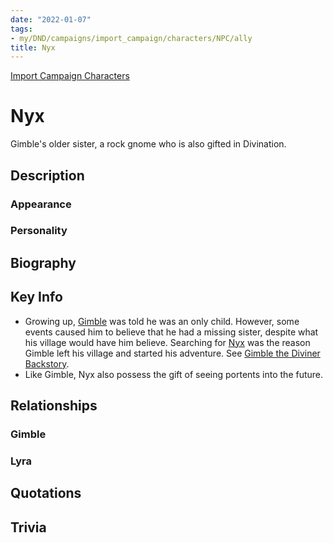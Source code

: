 ```yaml
---
date: "2022-01-07"
tags:
- my/DND/campaigns/import_campaign/characters/NPC/ally
title: Nyx
---
```


[Import Campaign Characters](/dnd/characters/)

# Nyx

Gimble's older sister, a rock gnome who is also gifted in Divination.

## Description

### Appearance

### Personality

## Biography

## Key Info

- Growing up, [Gimble](/dnd/characters/gimble-the-diviner/) was told he was an only child. However, some events caused him to believe that he had a missing sister, despite what his village would have him believe. Searching for [Nyx](/dnd/characters/np-cs/nyx/) was the reason Gimble left his village and started his adventure. See [Gimble the Diviner Backstory](/dnd/characters/gimble/gimble-the-diviner-backstory/).
- Like Gimble, Nyx also possess the gift of seeing portents into the future.

## Relationships

### Gimble

### Lyra

## Quotations

## Trivia